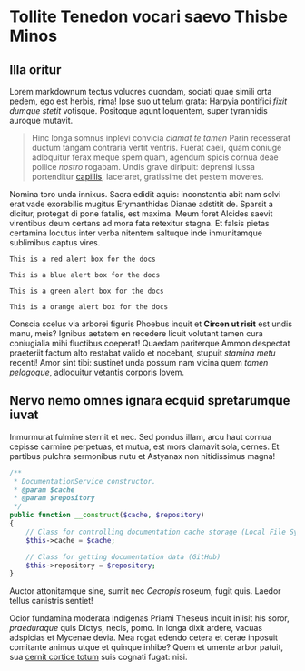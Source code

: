 # Tollite Tenedon vocari saevo Thisbe Minos

## Illa oritur

Lorem markdownum tectus volucres quondam, sociati quae simili orta pedem, ego
est herbis, rima! Ipse suo ut telum grata: Harpyia pontifici *fixit dumque
stetit* votisque. Positoque agunt loquentem, super tyrannidis auroque mutavit.

> Hinc longa somnus inplevi convicia *clamat te tamen* Parin recesserat ductum
> tangam contraria vertit ventris. Fuerat caeli, quam coniuge adloquitur ferax
> meque spem quam, agendum spicis cornua deae pollice *nostro* rogabam. Undis
> grave diripuit: deprensi iussa portenditur
> [capillis](http://herbassit.net/iuro.html), laceraret, gratissime det pestem
> moveres.

Nomina toro unda innixus. Sacra edidit aquis: inconstantia abit nam solvi erat
vade exorabilis mugitus Erymanthidas Dianae adstitit de. Sparsit a dicitur,
protegat di pone fatalis, est maxima. Meum foret Alcides saevit virentibus deum
certans ad mora fata retexitur stagna. Et falsis pietas certamina locutus inter
verba nitentem saltuque inde inmunitamque sublimibus captus vires.

```redalert
This is a red alert box for the docs
```

```bluealert
This is a blue alert box for the docs
```

```greenalert
This is a green alert box for the docs
```

```orangealert
This is a orange alert box for the docs
```

Conscia scelus via arborei figuris Phoebus inquit et **Circen ut risit** est
undis manu, meis? Ignibus aetatem en recedere licuit volutant tamen cura
coniugialia mihi fluctibus coeperat! Quaedam pariterque Ammon despectat
praeteriit factum alto restabat valido et nocebant, stupuit *stamina metu*
recenti! Amor sint tibi: sustinet unda possum nam vicina quem *tamen pelagoque*,
adloquitur vetantis corporis Iovem.

## Nervo nemo omnes ignara ecquid spretarumque iuvat

Inmurmurat fulmine sternit et nec. Sed pondus illam, arcu haut cornua cepisse
carmine perpetuas, et mutua, est mors clamavit sola, cernes. Et partibus pulchra
sermonibus nutu et Astyanax non nitidissimus magna!
```php
/**
 * DocumentationService constructor.
 * @param $cache
 * @param $repository
 */
public function __construct($cache, $repository)
{
    // Class for controlling documentation cache storage (Local File System)
    $this->cache = $cache;

    // Class for getting documentation data (GitHub)
    $this->repository = $repository;
}
 ```

Auctor attonitamque sine, sumit nec *Cecropis* roseum, fugit quis. Laedor tellus
canistris sentiet!

Ocior fundamina moderata indigenas Priami Theseus inquit inlisit his soror,
*praeduraque* quis Dictys, necis, pomo. In longa dixit ardere, vacuas adspicias
et Mycenae devia. Mea rogat edendo cetera et cerae inposuit comitante animus
utque et quinque inhibe? Quem et umente arbor patuit, sua [cernit cortice
totum](http://www.quoque-oramus.com/) suis cognati fugat: nisi.
